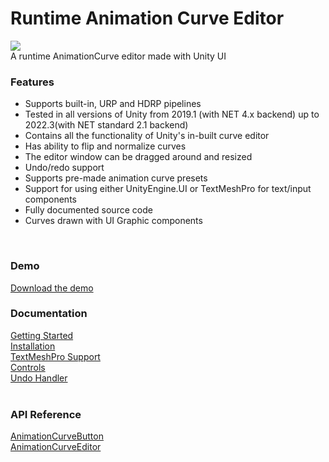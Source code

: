 # Runtime Animation Curve Editor

![](https://i.gyazo.com/050386563bf0664c3465b408092a188d.png)
<br>
A runtime AnimationCurve editor made with Unity UI<br>

### Features
* Supports built-in, URP and HDRP pipelines
* Tested in all versions of Unity from 2019.1 (with NET 4.x backend) up to 2022.3(with NET standard 2.1 backend)
* Contains all the functionality of Unity's in-built curve editor
* Has ability to flip and normalize curves
* The editor window can be dragged around and resized
* Undo/redo support
* Supports pre-made animation curve presets
* Support for using either UnityEngine.UI or TextMeshPro for text/input components
* Fully documented source code
* Curves drawn with UI Graphic components 
<br>

### Demo
[Download the demo](Demo/Runtime%20Animation%20Curve%20Editor.zip) <br>

### Documentation
[Getting Started](GettingStarted.md) <br>
[Installation](Installation.md) <br>
[TextMeshPro Support](TextMeshProSupport.md)<br>
[Controls](Controls.md) <br>
[Undo Handler](UndoHandler.md)<br>
<br>

### API Reference
[AnimationCurveButton](Docs/AnimationCurveEditor/Source/Runtime/AnimationCurve/AnimationCurveButton.md) <br>
[AnimationCurveEditor](Docs/AnimationCurveEditor/Source/Runtime/AnimationCurve/AnimationCurveEditor.md) <br>


